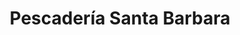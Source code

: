 ---
title: "Pescadería Santa Barbara"
url: /ciudad-autonoma-de-buenos-aires/pescaderia-santa-barbara/
shop: Fisch
---